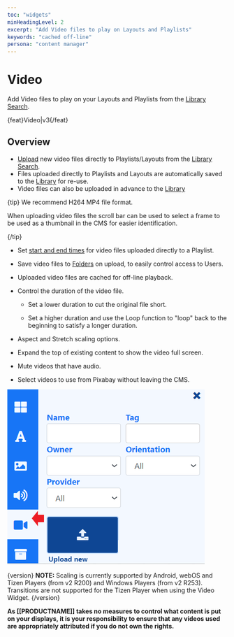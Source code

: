 ```yaml
---
toc: "widgets"
minHeadingLevel: 2
excerpt: "Add Video files to play on Layouts and Playlists"
keywords: "cached off-line"
persona: "content manager"
---
```


# Video 

Add Video files to play on your Layouts and Playlists from the [Library Search](layouts_editor.html#content-toolbar). 

{feat}Video|v3{/feat}

## Overview

- [Upload](media_library.html#content-add-media-upload) new video files directly to Playlists/Layouts from the [Library Search](layouts_editor.html#content-toolbar).
- Files uploaded directly to Playlists and Layouts are automatically saved to the [Library](media_library.html) for re-use.
- Video files can also be uploaded in advance to the [Library](media_library.html)

{tip}
We recommend H264 MP4 file format.

When uploading video files the scroll bar can be used to select a frame to be used as a thumbnail in the CMS for easier identification.

{/tip}

- Set [start and end times](media_playlists.html#content-playlist-editor) for video files uploaded directly to a Playlist.

- Save video files to [Folders](tour_folders.html#content-saving-to-folders) on upload, to easily control access to Users.

- Uploaded video files are cached for off-line playback.

- Control the duration of the video file.
  - Set a lower duration to cut the original file short.

  - Set a higher duration and use the Loop function to "loop" back to the beginning to satisfy a longer duration.

- Aspect and Stretch scaling options.

- Expand the top of existing content to show the video full screen.

- Mute videos that have audio.

- Select videos to use from Pixabay without leaving the CMS.

  

![Video](img/v4_media_module_video.png)

{version}
**NOTE:**
Scaling is currently supported by Android, webOS and Tizen Players (from v2 R200) and Windows Players (from v2 R253).
Transitions are not supported for the Tizen Player when using the Video Widget.
{/version}

**As [[PRODUCTNAME]] takes no measures to control what content is put on your displays, it is your responsibility to ensure that any videos used are appropriately attributed if you do not own the rights.**